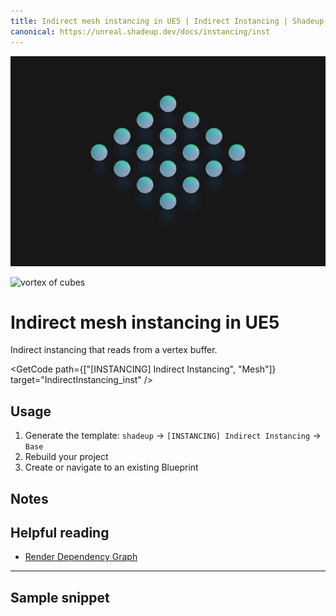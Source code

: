 ```yaml
---
title: Indirect mesh instancing in UE5 | Indirect Instancing | Shadeup
canonical: https://unreal.shadeup.dev/docs/instancing/inst
---
```


<script>
	import GetCode from "@/get-code.svelte";
</script>

![Grid of spheres](img/instancing/instancing-mesh.jpg)

![vortex of cubes](img/instancing/mesh-shot.png)

<div style="display: none;">

#### Mesh instancing

</div>

# Indirect mesh instancing in UE5

Indirect instancing that reads from a vertex buffer.

<GetCode path={["[INSTANCING] Indirect Instancing", "Mesh"]} target="IndirectInstancing_inst" />

## Usage

1. Generate the template: `shadeup` -> `[INSTANCING] Indirect Instancing` -> `Base`
2. Rebuild your project
3. Create or navigate to an existing Blueprint

## Notes

## Helpful reading

- [Render Dependency Graph](https://docs.unrealengine.com/5.0/en-US/render-dependency-graph-in-unreal-engine/)

---

## Sample snippet

```hlsl

```
